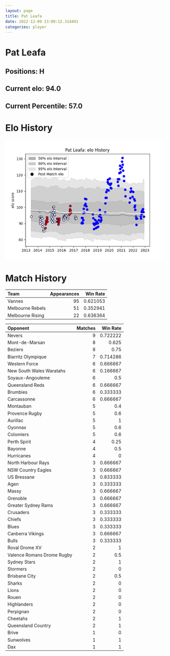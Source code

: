 ```yaml
---  
layout: page  
title: Pat Leafa  
date: 2022-12-09 13:09:12.314491  
categories: player  
---
```

# Pat Leafa

## Positions: H

## Current elo: 94.0

## Current Percentile: 57.0

# Elo History


![elo history](history_PatLeafa.png)
# Match History


| Team             |   Appearances |   Win Rate |
|:-----------------|--------------:|-----------:|
| Vannes           |            95 |   0.621053 |
| Melbourne Rebels |            51 |   0.352941 |
| Melbourne Rising |            22 |   0.636364 |

| Opponent                   |   Matches |   Win Rate |
|:---------------------------|----------:|-----------:|
| Nevers                     |         9 |   0.722222 |
| Mont-de-Marsan             |         8 |   0.625    |
| Beziers                    |         8 |   0.75     |
| Biarritz Olympique         |         7 |   0.714286 |
| Western Force              |         6 |   0.666667 |
| New South Wales Waratahs   |         6 |   0.166667 |
| Soyaux-Angouleme           |         6 |   0.5      |
| Queensland Reds            |         6 |   0.666667 |
| Brumbies                   |         6 |   0.333333 |
| Carcassonne                |         6 |   0.666667 |
| Montauban                  |         5 |   0.4      |
| Provence Rugby             |         5 |   0.6      |
| Aurillac                   |         5 |   1        |
| Oyonnax                    |         5 |   0.6      |
| Colomiers                  |         5 |   0.6      |
| Perth Spirit               |         4 |   0.25     |
| Bayonne                    |         4 |   0.5      |
| Hurricanes                 |         4 |   0        |
| North Harbour Rays         |         3 |   0.666667 |
| NSW Country Eagles         |         3 |   0.666667 |
| US Bressane                |         3 |   0.833333 |
| Agen                       |         3 |   0.333333 |
| Massy                      |         3 |   0.666667 |
| Grenoble                   |         3 |   0.666667 |
| Greater Sydney Rams        |         3 |   0.666667 |
| Crusaders                  |         3 |   0.333333 |
| Chiefs                     |         3 |   0.333333 |
| Blues                      |         3 |   0.333333 |
| Canberra Vikings           |         3 |   0.666667 |
| Bulls                      |         3 |   0.333333 |
| Roval Drome XV             |         2 |   1        |
| Valence Romans Drome Rugby |         2 |   0.5      |
| Sydney Stars               |         2 |   1        |
| Stormers                   |         2 |   0        |
| Brisbane City              |         2 |   0.5      |
| Sharks                     |         2 |   0        |
| Lions                      |         2 |   0        |
| Rouen                      |         2 |   0        |
| Highlanders                |         2 |   0        |
| Perpignan                  |         2 |   0        |
| Cheetahs                   |         2 |   1        |
| Queensland Country         |         2 |   1        |
| Brive                      |         1 |   0        |
| Sunwolves                  |         1 |   1        |
| Dax                        |         1 |   1        |